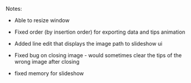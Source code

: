 Notes:

- Able to resize window

- Fixed order (by insertion order) for exporting data and tips animation

- Added line edit that displays the image path to slideshow ui

- Fixed bug on closing image - would sometimes clear the tips of the wrong image after closing

- fixed memory for slideshow

